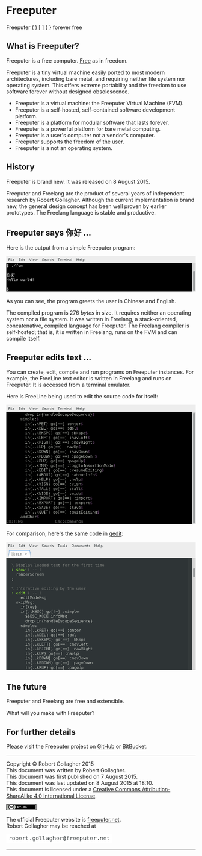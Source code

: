 <head>
<title>Freeputer</title>
<meta http-equiv="content-type" content="text/html;charset=utf-8">
<meta name="keywords" content="Freeputer, Freelang, FreeLine, Robert Gollagher">
<meta name="description" content="The official Freeputer website"
</head>

# Freeputer

Freeputer ( ) \[ \] { } forever free

## What is Freeputer?

Freeputer is a free computer. [Free](http://www.fsf.org/) as in freedom.

Freeputer is a tiny virtual machine easily ported to most modern architectures, including bare metal, and requiring neither file system nor operating system. This offers extreme portability and the freedom to use software forever without designed obsolescence.

* Freeputer is a virtual machine: the Freeputer Virtual Machine (FVM).
* Freeputer is a self-hosted, self-contained software development platform.
* Freeputer is a platform for modular software that lasts forever.
* Freeputer is a powerful platform for bare metal computing.
* Freeputer is a user's computer not a vendor's computer.
* Freeputer supports the freedom of the user.
* Freeputer is a not an operating system.

## History

Freeputer is brand new. It was released on 8 August 2015.

Freeputer and Freelang are the product of several years of independent research by Robert Gollagher. Although the current implementation is brand new, the general design concept has been well proven by earlier prototypes. The Freelang language is stable and productive.

## Freeputer says 你好 ...

Here is the output from a simple Freeputer program:

![Hello from Freeputer](img/Hello-World.png "Hello from Freeputer")

As you can see, the program greets the user in Chinese and English.

The compiled program is 276 *bytes* in size. It requires neither an operating system nor a file system. It was written in Freelang, a stack-oriented, concatenative, compiled language for Freeputer. The Freelang compiler is self-hosted; that is, it is written in Freelang, runs on the FVM and can compile itself.

## Freeputer edits text ...

You can create, edit, compile and run programs on Freeputer instances. For example, the FreeLine text editor is written in Freelang and runs on Freeputer. It is accessed from a terminal emulator.

Here is FreeLine being used to edit the source code for itself:

![The Freelang source code for FreeLine, viewed in FreeLine](img/FreeLine-Source-Code.png "The Freelang source code for FreeLine, viewed in FreeLine")

For comparison, here's the same code in [gedit](https://en.wikipedia.org/wiki/Gedit):

![The Freelang source code for FreeLine, viewed in gedit](img/gedit-FreeLine.png "The Freelang source code for FreeLine, viewed in gedit")

## The future

Freeputer and Freelang are free and extensible.

What will you make with Freeputer?

## For further details

Please visit the Freeputer project on [GitHub](https://github.com/RobertGollagher/Freeputer) or [BitBucket](https://bitbucket.org/RobertGollagher/freeputer/src).

---

Copyright © Robert Gollagher 2015  
This document was written by Robert Gollagher.  
This document was first published on 7 August 2015.  
This document was last updated on 8 August 2015 at 18:10.  
This document is licensed under a [Creative Commons Attribution-ShareAlike 4.0 International License](http://creativecommons.org/licenses/by-sa/4.0/).

[![](img/80x15.png)](http://creativecommons.org/licenses/by-sa/4.0/)


The official Freeputer website is [freeputer.net](http://www.freeputer.net).  
Robert Gollagher may be reached at

![](img/abc.png)

---
